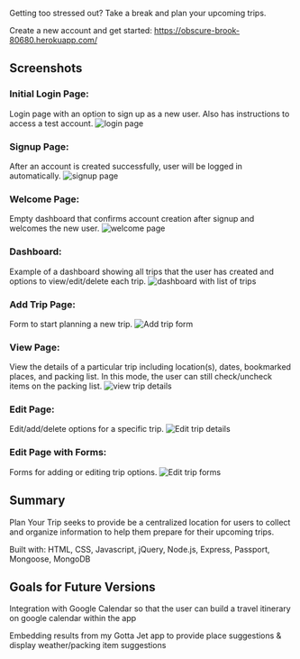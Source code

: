 Getting too stressed out? Take a break and plan your upcoming trips.

Create a new account and get started: https://obscure-brook-80680.herokuapp.com/

## Screenshots

### Initial Login Page:
Login page with an option to sign up as a new user. Also has instructions to access a test account.
![login page](images/login-page.png)

### Signup Page:
After an account is created successfully, user will be logged in automatically.
![signup page](images/signup-page.png)

### Welcome Page:
Empty dashboard that confirms account creation after signup and welcomes the new user.
![welcome page](images/welcome.png)

### Dashboard:
Example of a dashboard showing all trips that the user has created and options to view/edit/delete each trip.
![dashboard with list of trips](images/dashboard.png)

### Add Trip Page:
Form to start planning a new trip.
![Add trip form](images/add-trip.png)

### View Page:
View the details of a particular trip including location(s), dates, bookmarked places, and packing list. In this mode, the user can still check/uncheck items on the packing list.
![view trip details](images/view-trip.png)

### Edit Page:
Edit/add/delete options for a specific trip.
![Edit trip details](images/edit-trip.png)

### Edit Page with Forms:
Forms for adding or editing trip options.
![Edit trip forms](images/edit-trip-options.png)

## Summary

Plan Your Trip seeks to provide be a centralized location for users to collect and organize information to help them prepare for their upcoming trips.

Built with: HTML, CSS, Javascript, jQuery, Node.js, Express, Passport, Mongoose, MongoDB

## Goals for Future Versions

Integration with Google Calendar so that the user can build a travel itinerary on google calendar within the app

Embedding results from my Gotta Jet app to provide place suggestions & display weather/packing item suggestions